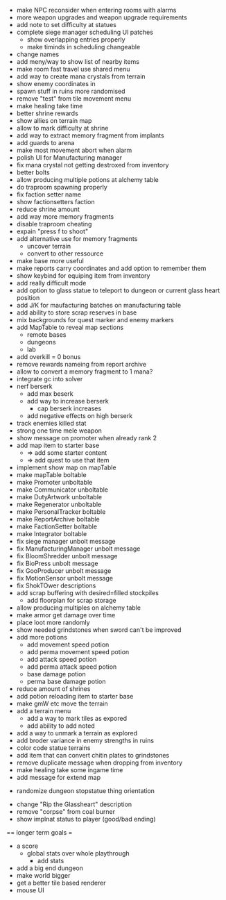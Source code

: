 * make NPC reconsider when entering rooms with alarms
* more weapon upgrades and weapon upgrade requirements
* add note to set difficulty at statues
* complete siege manager scheduling UI patches
  - show overlapping entries properly
  - make timinds in scheduling changeable
* change names
* add meny/way to show list of nearby items 
* make room fast travel use shared menu
* add way to create mana crystals from terrain
* show enemy coordinates in 
* spawn stuff in ruins more randomised
* remove "test" from tile movement menu
* make healing take time
* better shrine rewards
* show allies on terrain map
* allow to mark difficulty at shrine
* add way to extract memory fragment from implants
* add guards to arena
* make most movement abort when alarm
* polish UI for Manufacturing manager
* fix mana crystal not getting destroxed from inventory
* better bolts
* allow producing multiple potions at alchemy table
* do traproom spawning properly
* fix faction setter name
* show factionsetters faction
* reduce shrine amount
* add way more memory fragments
* disable traproom cheating
* expain "press f to shoot"
* add alternative use for memory fragments
  - uncover terrain
  - convert to other ressource
* make base more useful
* make reports carry coordinates and add option to remember them
* show keybind for equiping item from inventory
* add really difficult mode
* add option to glass statue to teleport to dungeon or current glass heart position
* add J/K for maufacturing batches on manufacturing table
* add ability to store scrap reserves in base
* mix backgrounds for quest marker and enemy markers
* add MapTable to reveal map sections
  - remote bases
  - dungeons
  - lab
* add overkill = 0 bonus
* remove rewards nameing from report archive
* allow to convert a memory fragment to 1 mana?
* integrate gc into solver
* nerf berserk
  - add max beserk
  - add way to increase berserk
    - cap berserk increases
  - add negative effects on high berserk
* track enemies killed stat
* strong one time mele weapon
* show message on promoter when already rank 2
* add map item to starter base
  - => add some starter content
  - => add quest to use that item
* implement show map on mapTable
* make mapTable boltable
* make Promoter unboltable
* make Communicator unboltable
* make DutyArtwork unboltable
* make Regenerator unboltable
* make PersonalTracker boltable
* make ReportArchive boltable
* make FactionSetter boltable
* make Integrator boltable
* fix siege manager unbolt message
* fix ManufacturingManager unbolt message
* fix BloomShredder unbolt message
* fix BioPress unbolt message
* fix GooProducer unbolt message
* fix MotionSensor unbolt message
* fix ShokTOwer descriptions
* add scrap buffering with desired=filled stockpiles
  - add floorplan for scrap storage
* allow producing multiples on alchemy table
* make armor get damage over time
* place loot more randomly
* show needed grindstones when sword can't be improved
* add more potions
  - add movement speed potion
  - add perma movement speed potion
  - add attack speed potion
  - add perma attack speed potion
  - base damage potion
  - perma base damage potion
* reduce amount of shrines
* add potion reloading item to starter base
* make gmW etc move the terrain
* add a terrain menu
  - add a way to mark tiles as expored
  - add ability to add noted
* add a way to unmark a terrain as explored
* add broder variance in enemy strengths in ruins
* color code statue terrains
* add item that can convert chitin plates to grindstones
* remove duplicate message when dropping from inventory
* make healing take some ingame time
* add message for extend map
+ randomize dungeon stopstatue thing orientation
* change "Rip the Glassheart" description
* remove "corpse" from coal burner
* show implnat status to player (good/bad ending)

== longer term goals =

* a score
  - global stats over whole playthrough
    - add stats
* add a big end dungeon
* make world bigger
* get a better tile based renderer
* mouse UI
